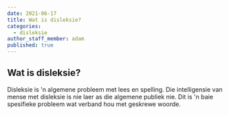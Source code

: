 ```yaml
---
date: 2021-06-17
title: Wat is disleksie?
categories:
  - disleksie
author_staff_member: adam
published: true
---
```


## Wat is disleksie?
Disleksie is 'n algemene probleem met lees en spelling. Die intelligensie van mense met disleksie is nie laer as die algemene publiek nie. Dit is 'n baie spesifieke probleem wat verband hou met geskrewe woorde. 